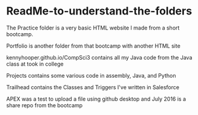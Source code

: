 # ReadMe-to-understand-the-folders

The Practice folder is a very basic HTML website I made from a short bootcamp.

Portfolio is another folder from that bootcamp with another HTML site

kennyhooper.github.io/CompSci3 contains all my Java code from the Java class at took in college

Projects contains some various code in assembly, Java, and Python

Trailhead contains the Classes and Triggers I've written in Salesforce

APEX was a test to upload a file using github desktop and July 2016 is a share repo from the bootcamp
